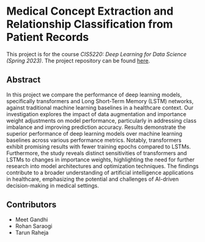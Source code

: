 # Medical Concept Extraction and Relationship Classification from Patient Records
This project is for the course *CIS5220: Deep Learning for Data Science (Spring 2023)*. 
The project repository can be found 
[here](https://github.com/Meet1995/biomedical-ner-relationship-classification).

## Abstract
In this project we compare the performance of deep learning models, 
specifically transformers and Long Short-Term Memory (LSTM) networks, against 
traditional machine learning baselines in a healthcare context. Our 
investigation explores the impact of data augmentation and importance weight 
adjustments on model performance, particularly in addressing class imbalance 
and improving prediction accuracy. Results demonstrate the superior performance 
of deep learning models over machine learning baselines across various 
performance metrics. Notably, transformers exhibit promising results with fewer 
training epochs compared to LSTMs. Furthermore, the study reveals distinct 
sensitivities of transformers and LSTMs to changes in importance weights, 
highlighting the need for further research into model architectures and 
optimization techniques. The findings contribute to a broader understanding of 
artificial intelligence applications in healthcare, emphasizing the potential 
and challenges of AI-driven decision-making in medical settings.

## Contributors
- Meet Gandhi
- Rohan Saraogi
- Tarun Raheja